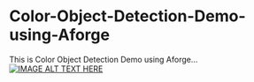 # Color-Object-Detection-Demo-using-Aforge
This is Color Object Detection Demo using Aforge... 
[![IMAGE ALT TEXT HERE](https://img.youtube.com/vi/BjRFINu8Lm8/0.jpg)](https://www.youtube.com/watch?v=BjRFINu8Lm8)
